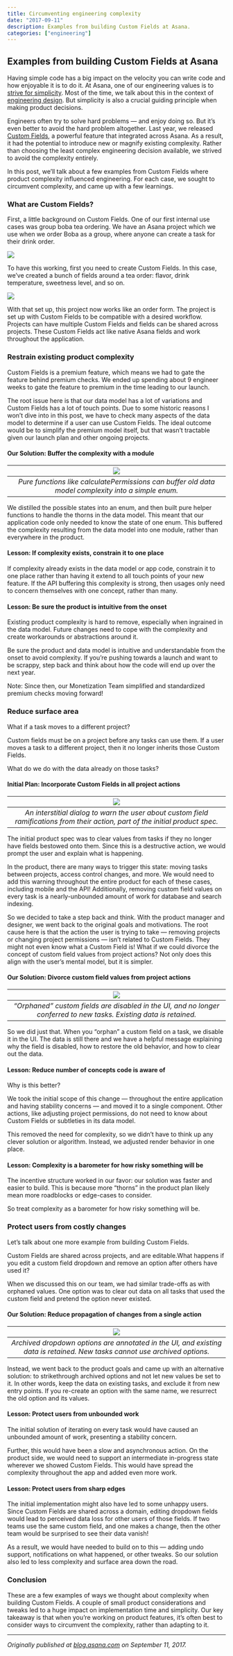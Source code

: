 ```yaml
---
title: Circumventing engineering complexity
date: "2017-09-11"
description: Examples from building Custom Fields at Asana.
categories: ["engineering"]
---
```


## Examples from building Custom Fields at Asana

Having simple code has a big impact on the velocity you can write code and how
enjoyable it is to do it. At Asana, one of our engineering values is to
[strive for simplicity](https://blog.asana.com/2016/05/asana-engineering-values/).
Most of the time, we talk about this in the context of
[engineering design](https://medium.com/building-asana/designing-simpler-react-components-13a0061afd16).
But simplicity is also a crucial guiding principle when making product
decisions.

Engineers often try to solve hard problems — and enjoy doing so. But it’s even
better to avoid the hard problem altogether. Last year, we released
[Custom Fields](https://blog.asana.com/2016/09/track-anything-with-custom-fields/),
a powerful feature that integrated across Asana. As a result, it had the
potential to introduce new or magnify existing complexity. Rather than choosing
the least complex engineering decision available, we strived to avoid the
complexity entirely.

In this post, we’ll talk about a few examples from Custom Fields where product
complexity influenced engineering. For each case, we sought to circumvent
complexity, and came up with a few learnings.

### What are Custom Fields?

First, a little background on Custom Fields. One of our first internal use cases
was group boba tea ordering. We have an Asana project which we use when we order
Boba as a group, where anyone can create a task for their drink order.

![](./1_manage_custom_fields.png)

To have this working, first you need to create Custom Fields. In this case,
we’ve created a bunch of fields around a tea order: flavor, drink temperature,
sweetness level, and so on.

![](./2_bobaz_fields.png)

With that set up, this project now works like an order form. The project is set
up with Custom Fields to be compatible with a desired workflow. Projects can
have multiple Custom Fields and fields can be shared across projects. These
Custom Fields act like native Asana fields and work throughout the application.

### Restrain existing product complexity

Custom Fields is a premium feature, which means we had to gate the feature
behind premium checks. We ended up spending about 9 engineer weeks to gate the
feature to premium in the time leading to our launch.

The root issue here is that our data model has a lot of variations and Custom
Fields has a lot of touch points. Due to some historic reasons I won’t dive into
in this post, we have to check many aspects of the data model to determine if a
user can use Custom Fields. The ideal outcome would be to simplify the premium
model itself, but that wasn’t tractable given our launch plan and other ongoing
projects.

#### Our Solution: Buffer the complexity with a module

|                                   ![](./3_buffer_complexity.jpeg)                                   |
| :-------------------------------------------------------------------------------------------------: |
| _Pure functions like calculatePermissions can buffer old data model complexity into a simple enum._ |

We distilled the possible states into an enum, and then built pure helper
functions to handle the thorns in the data model. This meant that our
application code only needed to know the state of one enum. This buffered the
complexity resulting from the data model into one module, rather than everywhere
in the product.

#### Lesson: If complexity exists, constrain it to one place

If complexity already exists in the data model or app code, constrain it to one
place rather than having it extend to all touch points of your new feature. If
the API buffering this complexity is strong, then usages only need to concern
themselves with one concept, rather than many.

#### Lesson: Be sure the product is intuitive from the onset

Existing product complexity is hard to remove, especially when ingrained in the
data model. Future changes need to cope with the complexity and create
workarounds or abstractions around it.

Be sure the product and data model is intuitive and understandable from the
onset to avoid complexity. If you’re pushing towards a launch and want to be
scrappy, step back and think about how the code will end up over the next year.

Note: Since then, our Monetization Team simplified and standardized premium
checks moving forward!

### Reduce surface area

What if a task moves to a different project?

Custom fields must be on a project before any tasks can use them. If a user
moves a task to a different project, then it no longer inherits those Custom
Fields.

What do we do with the data already on those tasks?

#### Initial Plan: Incorporate Custom Fields in all project actions

|                                                    ![](./4_initial_plan.png)                                                    |
| :-----------------------------------------------------------------------------------------------------------------------------: |
| _An interstitial dialog to warn the user about custom field ramifications from their action, part of the initial product spec._ |

The initial product spec was to clear values from tasks if they no longer have
fields bestowed onto them. Since this is a destructive action, we would prompt
the user and explain what is happening.

In the product, there are many ways to trigger this state: moving tasks between
projects, access control changes, and more. We would need to add this warning
throughout the entire product for each of these cases, including mobile and the
API! Additionally, removing custom field values on every task is a
nearly-unbounded amount of work for database and search indexing.

So we decided to take a step back and think. With the product manager and
designer, we went back to the original goals and motivations. The root cause
here is that the action the user is trying to take — removing projects or
changing project permissions — isn’t related to Custom Fields. They might not
even know what a Custom Field is! What if we could divorce the concept of custom
field values from project actions? Not only does this align with the user’s
mental model, but it is simpler.

#### Our Solution: Divorce custom field values from project actions

|                                            ![](./5_orphaned_fields.png)                                             |
| :-----------------------------------------------------------------------------------------------------------------: |
| _“Orphaned” custom fields are disabled in the UI, and no longer conferred to new tasks. Existing data is retained._ |

So we did just that. When you “orphan” a custom field on a task, we disable it
in the UI. The data is still there and we have a helpful message explaining why
the field is disabled, how to restore the old behavior, and how to clear out the
data.

#### Lesson: Reduce number of concepts code is aware of

Why is this better?

We took the initial scope of this change — throughout the entire application and
having stability concerns — and moved it to a single component. Other actions,
like adjusting project permissions, do not need to know about Custom Fields or
subtleties in its data model.

This removed the need for complexity, so we didn’t have to think up any clever
solution or algorithm. Instead, we adjusted render behavior in one place.

#### Lesson: Complexity is a barometer for how risky something will be

The incentive structure worked in our favor: our solution was faster and easier
to build. This is because more “thorns” in the product plan likely mean more
roadblocks or edge-cases to consider.

So treat complexity as a barometer for how risky something will be.

### Protect users from costly changes

Let’s talk about one more example from building Custom Fields.

Custom Fields are shared across projects, and are editable.What happens if you
edit a custom field dropdown and remove an option after others have used it?

When we discussed this on our team, we had similar trade-offs as with orphaned
values. One option was to clear out data on all tasks that used the custom field
and pretend the option never existed.

#### Our Solution: Reduce propagation of changes from a single action

|                                                ![](./6_archived_fields.png)                                                |
| :------------------------------------------------------------------------------------------------------------------------: |
| _Archived dropdown options are annotated in the UI, and existing data is retained. New tasks cannot use archived options._ |

Instead, we went back to the product goals and came up with an alternative
solution: to strikethrough archived options and not let new values be set to it.
In other words, keep the data on existing tasks, and exclude it from new entry
points. If you re-create an option with the same name, we resurrect the old
option and its values.

#### Lesson: Protect users from unbounded work

The initial solution of iterating on every task would have caused an unbounded
amount of work, presenting a stability concern.

Further, this would have been a slow and asynchronous action. On the product
side, we would need to support an intermediate in-progress state wherever we
showed Custom Fields. This would have spread the complexity throughout the app
and added even more work.

#### Lesson: Protect users from sharp edges

The initial implementation might also have led to some unhappy users. Since
Custom Fields are shared across a domain, editing dropdown fields would lead to
perceived data loss for other users of those fields. If two teams use the same
custom field, and one makes a change, then the other team would be surprised to
see their data vanish!

As a result, we would have needed to build on to this — adding undo support,
notifications on what happened, or other tweaks. So our solution also led to
less complexity and surface area down the road.

### Conclusion

These are a few examples of ways we thought about complexity when building
Custom Fields. A couple of small product considerations and tweaks led to a huge
impact on implementation time and simplicity. Our key takeaway is that when
you’re working on product features, it’s often best to consider ways to
circumvent the complexity, rather than adapting to it.

---

_Originally published at
[blog.asana.com](https://blog.asana.com/2017/09/circumventing-engineering-complexity-examples-from-asana/)
on September 11, 2017._
